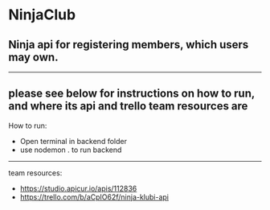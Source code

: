 # NinjaClub

Ninja api for registering members, which users may own. 
------------------------------------------------------
------------------------------------------------------
please see below for instructions on how to run, and where its api and trello team resources are
------------------------------------------------------
How to run:
 - Open terminal in backend folder
 - use nodemon . to run backend
------------------------------------------------------
team resources:
- https://studio.apicur.io/apis/112836
- https://trello.com/b/aCpIO62f/ninja-klubi-api



